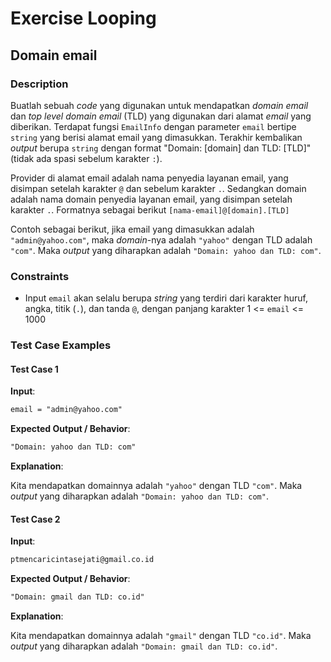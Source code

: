 # Exercise Looping

## Domain email

### Description

Buatlah sebuah _code_ yang digunakan untuk mendapatkan _domain email_ dan _top level domain email_ (TLD) yang digunakan dari alamat _email_ yang diberikan. Terdapat fungsi `EmailInfo` dengan parameter `email` bertipe `string` yang berisi alamat email yang dimasukkan. Terakhir kembalikan _output_ berupa `string` dengan format "Domain: [domain] dan TLD: [TLD]"  (tidak ada spasi sebelum karakter `:`).

Provider di alamat email adalah nama penyedia layanan email, yang disimpan setelah karakter `@` dan sebelum karakter `.`. Sedangkan domain adalah nama domain penyedia layanan email, yang disimpan setelah karakter `.`. Formatnya sebagai berikut `[nama-email]@[domain].[TLD]`

Contoh sebagai berikut, jika email yang dimasukkan adalah `"admin@yahoo.com"`, maka _domain_-nya adalah `"yahoo"` dengan TLD adalah `"com"`. Maka _output_ yang diharapkan adalah `"Domain: yahoo dan TLD: com"`.

### Constraints

- Input `email` akan selalu berupa _string_ yang terdiri dari karakter huruf, angka, titik (`.`), dan tanda `@`, dengan panjang karakter 1 <= `email` <= 1000

### Test Case Examples

#### Test Case 1

**Input**:

```txt
email = "admin@yahoo.com"
```

**Expected Output / Behavior**:

```txt
"Domain: yahoo dan TLD: com"
```

**Explanation**:

Kita mendapatkan domainnya adalah `"yahoo"` dengan TLD `"com"`. Maka _output_ yang diharapkan adalah `"Domain: yahoo dan TLD: com"`.

#### Test Case 2

**Input**:

```txt
ptmencaricintasejati@gmail.co.id
```

**Expected Output / Behavior**:

```txt
"Domain: gmail dan TLD: co.id"
```

**Explanation**:

Kita mendapatkan domainnya adalah `"gmail"` dengan TLD `"co.id"`. Maka _output_ yang diharapkan adalah `"Domain: gmail dan TLD: co.id"`.
